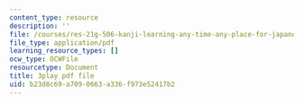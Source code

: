 ```yaml
---
content_type: resource
description: ''
file: /courses/res-21g-506-kanji-learning-any-time-any-place-for-japanese-vi-spring-2021/b23d8c69a7090663a336f973e52417b2_RrPfRygcwFA.pdf
file_type: application/pdf
learning_resource_types: []
ocw_type: OCWFile
resourcetype: Document
title: 3play pdf file
uid: b23d8c69-a709-0663-a336-f973e52417b2
---
```

